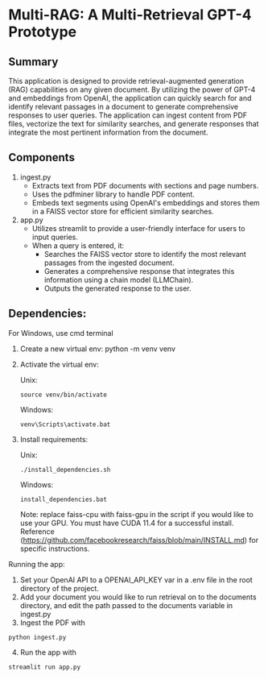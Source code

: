 # Multi-RAG: A Multi-Retrieval GPT-4 Prototype

## Summary

This application is designed to provide retrieval-augmented generation (RAG) capabilities on any given document. By utilizing the power of GPT-4 and embeddings from OpenAI, the application can quickly search for and identify relevant passages in a document to generate comprehensive responses to user queries. The application can ingest content from PDF files, vectorize the text for similarity searches, and generate responses that integrate the most pertinent information from the document.

## Components
1. ingest.py
   * Extracts text from PDF documents with sections and page numbers.
   * Uses the pdfminer library to handle PDF content.
   * Embeds text segments using OpenAI's embeddings and stores them in a FAISS vector store for efficient similarity searches.
2. app.py
   * Utilizes streamlit to provide a user-friendly interface for users to input queries.
   * When a query is entered, it:
      * Searches the FAISS vector store to identify the most relevant passages from the ingested document.
      * Generates a comprehensive response that integrates this information using a chain model (LLMChain).
      * Outputs the generated response to the user.

## Dependencies:
For Windows, use cmd terminal
1. Create a new virtual env: python -m venv venv
2. Activate the virtual env: 
   
   Unix: 
   ```
   source venv/bin/activate
   ```
   Windows: 
   ```
   venv\Scripts\activate.bat
   ```
3. Install requirements: 
   
   Unix:
   ```
   ./install_dependencies.sh
   ```
   Windows:
   ```
   install_dependencies.bat
   ```
   Note: replace faiss-cpu with faiss-gpu in the script if you would like to use your GPU. You must have CUDA 11.4 for a successful install. Reference (https://github.com/facebookresearch/faiss/blob/main/INSTALL.md) for specific instructions.

Running the app:
1. Set your OpenAI API to a OPENAI_API_KEY var in a .env file in the root directory of the project.
2. Add your document you would like to run retrieval on to the documents directory, and edit the path passed to the documents variable in ingest.py
3. Ingest the PDF with 
```
python ingest.py
```
4. Run the app with 
```
streamlit run app.py
```